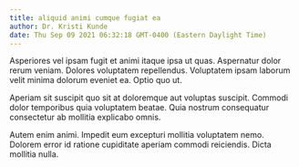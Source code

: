 ```yaml
---
title: aliquid animi cumque fugiat ea
author: Dr. Kristi Kunde
date: Thu Sep 09 2021 06:32:18 GMT-0400 (Eastern Daylight Time)
---
```

Asperiores vel ipsam fugit et animi itaque ipsa ut quas. Aspernatur dolor rerum veniam. Dolores voluptatem repellendus. Voluptatem ipsam laborum velit minima dolorum eveniet ea. Optio quo ut.

 Aperiam sit suscipit quo sit at doloremque aut voluptas suscipit. Commodi dolor temporibus quia voluptatem beatae. Quia nostrum consequatur consectetur ab mollitia explicabo omnis.

 Autem enim animi. Impedit eum excepturi mollitia voluptatem nemo. Dolorem error id ratione cupiditate aperiam commodi reiciendis. Dicta mollitia nulla.
